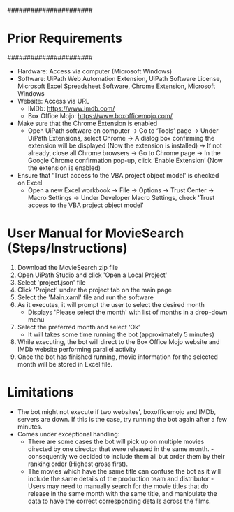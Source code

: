######################
# Prior Requirements #
######################
- Hardware: Access via computer (Microsoft Windows)
- Software: UiPath Web Automation Extension, UiPath Software License, Microsoft Excel Spreadsheet Software, Chrome Extension, Microsoft Windows
- Website: Access via URL
  - IMDb: https://www.imdb.com/
  - Box Office Mojo: https://www.boxofficemojo.com/
- Make sure that the Chrome Extension is enabled
  - Open UiPath software on computer → Go to ‘Tools’ page → Under UiPath Extensions, select Chrome → A dialog box confirming the extension will be displayed (Now the extension is installed)  → If not already, close all Chrome browsers → Go to Chrome page → In the Google Chrome confirmation pop-up, click ‘Enable Extension’ (Now the extension is enabled)
- Ensure that 'Trust access to the VBA project object model' is checked on Excel
  - Open a new Excel workbook →  File →  Options →  Trust Center →  Macro Settings →  Under Developer Macro Settings, check 'Trust access to the VBA project object model'


# User Manual for MovieSearch (Steps/Instructions)
  1. Download the MovieSearch zip file
  2. Open UiPath Studio and click 'Open a Local Project'
  3. Select 'project.json' file
  4. Click 'Project' under the project tab on the main page
  5. Select the 'Main.xaml' file and run the software
  6. As it executes, it will prompt the user to select the desired month
      - Displays 'Please select the month' with list of months in a drop-down menu
  7. Select the preferred month and select ‘Ok’
      - It will takes some time running the bot (approximately 5 minutes)
  8. While executing, the bot will direct to the Box Office Mojo website and IMDb website performing parallel activity
  9. Once the bot has finished running, movie information for the selected month will be stored in Excel file.


# Limitations
- The bot might not execute if two websites', boxofficemojo and IMDb, servers are down. If this is the case, try running the bot again after a few minutes.
- Comes under exceptional handling:	
    - There are some cases the bot will pick up on multiple movies directed by one director that were released in the same month. - consequently we decided to include them all but order them by their ranking order (Highest gross first).
    - The movies which have the same title can confuse the bot as it will include the same details of the production team and distributor - Users may need to manually search for the movie titles that do release in the same month with the same title, and manipulate the data to have the correct corresponding details across the films.

